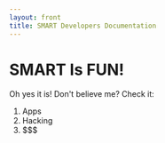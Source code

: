 ```yaml
---
layout: front
title: SMART Developers Documentation
---
```


# SMART Is FUN!

Oh yes it is! Don't believe me? Check it:

1. Apps
2. Hacking
3. $$$
